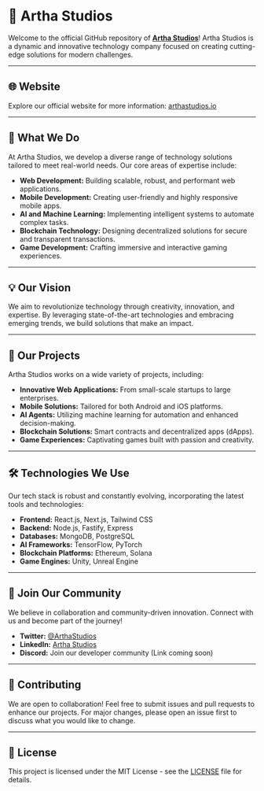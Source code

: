 # 🏢 **Artha Studios**

Welcome to the official GitHub repository of **[Artha Studios](https://arthastudios.io/)**!
Artha Studios is a dynamic and innovative technology company focused on creating cutting-edge solutions for modern challenges.

---

## 🌐 **Website**
Explore our official website for more information: [arthastudios.io](https://arthastudios.io/)

---

## 🚀 **What We Do**

At Artha Studios, we develop a diverse range of technology solutions tailored to meet real-world needs. Our core areas of expertise include:

- **Web Development:** Building scalable, robust, and performant web applications.
- **Mobile Development:** Creating user-friendly and highly responsive mobile apps.
- **AI and Machine Learning:** Implementing intelligent systems to automate complex tasks.
- **Blockchain Technology:** Designing decentralized solutions for secure and transparent transactions.
- **Game Development:** Crafting immersive and interactive gaming experiences.

---

## 💡 **Our Vision**
We aim to revolutionize technology through creativity, innovation, and expertise. By leveraging state-of-the-art technologies and embracing emerging trends, we build solutions that make an impact.

---

## 💼 **Our Projects**
Artha Studios works on a wide variety of projects, including:

- **Innovative Web Applications:** From small-scale startups to large enterprises.
- **Mobile Solutions:** Tailored for both Android and iOS platforms.
- **AI Agents:** Utilizing machine learning for automation and enhanced decision-making.
- **Blockchain Solutions:** Smart contracts and decentralized apps (dApps).
- **Game Experiences:** Captivating games built with passion and creativity.

---

## 🛠️ **Technologies We Use**
Our tech stack is robust and constantly evolving, incorporating the latest tools and technologies:

- **Frontend:** React.js, Next.js, Tailwind CSS
- **Backend:** Node.js, Fastify, Express
- **Databases:** MongoDB, PostgreSQL
- **AI Frameworks:** TensorFlow, PyTorch
- **Blockchain Platforms:** Ethereum, Solana
- **Game Engines:** Unity, Unreal Engine

---

## 👥 **Join Our Community**
We believe in collaboration and community-driven innovation. Connect with us and become part of the journey!

- **Twitter:** [@ArthaStudios](https://twitter.com/arthastudios)
- **LinkedIn:** [Artha Studios](https://linkedin.com/company/arthastudios)
- **Discord:** Join our developer community (Link coming soon)

---

## 📝 **Contributing**
We are open to collaboration! Feel free to submit issues and pull requests to enhance our projects.
For major changes, please open an issue first to discuss what you would like to change.

---

## 📄 **License**
This project is licensed under the MIT License - see the [LICENSE](LICENSE) file for details.
